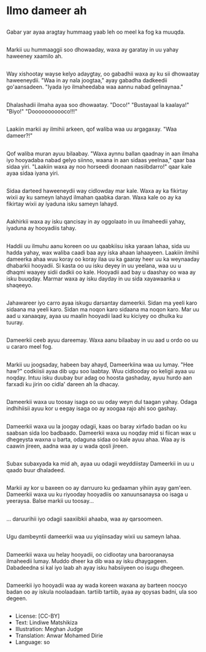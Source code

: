 # Ilmo dameer ah

##
Gabar yar ayaa aragtay hummaag yaab leh oo meel ka fog ka muuqda.

##
Markii uu hummaaggii soo dhowaaday, waxa ay garatay in uu yahay haweeney xaamilo ah.

##
Way xishootay wayse kelyo adaygtay, oo gabadhii waxa ay ku sii dhowaatay haweeneydii. "Waa in ay nala joogtaa," ayay gabadha dadkeedii go'aansadeen. "Iyada iyo ilmaheedaba waa aannu nabad gelinaynaa."

##
Dhalashadii ilmaha ayaa soo dhowaatay. "Doco!" "Bustayaal la kaalaya!" "Biyo!" "Dooooooooooco!!!"

##
Laakiin markii ay ilmihii arkeen, qof waliba waa uu argagaxay. "Waa dameer?!"

##
Qof waliba muran ayuu bilaabay. "Waxa aynnu ballan qaadnay in aan ilmaha iyo hooyadaba nabad gelyo siinno, waana in aan sidaas yeelnaa," qaar baa sidaa yiri. "Laakiin waxa ay noo horseedi doonaan nasiibdarro!" qaar kale ayaa sidaa iyana yiri.

##
Sidaa darteed haweeneydii way cidlowday mar kale. Waxa ay ka fikirtay wixii ay ku sameyn lahayd ilmahan qaabka daran. Waxa kale oo ay ka fikirtay wixii ay iyaduna isku sameyn lahayd.

##
Aakhirkii waxa ay isku qancisay in ay oggolaato in uu ilmaheedii yahay, iyaduna ay hooyadiis tahay.

##
Haddii uu ilmuhu aanu koreen oo uu qaabkiisu iska yaraan lahaa, sida uu hadda yahay, wax waliba caadi baa ayy iska ahaan lahaayeen. Laakiin ilmihii dameerka ahaa wuu koray oo koray ilaa uu ka gaaray heer uu ka weynaaday dhabarkii hooyadii. Si kasta oo uu isku deyey in uu yeelana, waa uu u dhaqmi waayey sidii dadkii oo kale. Hooyadii aad bay u daashay oo waa ay isku buuqday. Marmar waxa ay isku dayday in uu sida xayawaanka u shaqeeyo.

##
Jahawareer iyo carro ayaa iskugu darsantay dameerkii. Sidan ma yeeli karo sidaana ma yeeli karo. Sidan ma noqon karo sidaana ma noqon karo. Mar uu aad u xanaaqay, ayaa uu maalin hooyadii laad ku kiciyey oo dhulka ku tuuray.

##
Dameerkii ceeb ayuu dareemay. Waxa aanu bilaabay in uu aad u ordo oo uu u cararo meel fog.

##
Markii uu joogsaday, habeen bay ahayd, Dameerkiina waa uu lumay. "Hee haw?" codkiisii ayaa dib ugu soo laabtay. Wuu cidlooday oo keligii ayaa uu noqday. Intuu isku duubay bur adag oo hoosta gashaday, ayuu hurdo aan farxadi ku jirin oo cidla' dareen ah la dhacay.

##
Dameerkii waxa uu toosay isaga oo uu oday weyn dul taagan yahay. Odaga indhihiisii ayuu kor u eegay isaga oo ay xoogaa rajo ahi soo gashay.

##
Dameerkii waxa uu la joogay odagii, kaas oo baray xirfado badan oo ku saabsan sida loo badbaado. Dameerkii waxa uu noqday mid si fiican wax u dhegeysta waxna u barta, odaguna sidaa oo kale ayuu ahaa. Waa ay is caawin jireen, aadna waa ay u wada qosli jireen.

##
Subax subaxyada ka mid ah, ayaa uu odagii weyddiistay Dameerkii in uu u qaado buur dhaladeed.

##
Markii ay kor u baxeen oo ay darruuro ku gedaaman yihiin ayay gam'een. Dameerkii waxa uu ku riyooday hooyadiis oo xanuunsanaysa oo isaga u yeeraysa. Balse markii uu toosay...

##
... daruurihii iyo odagii saaxiibkii ahaaba, waa ay qarsoomeen.

##
Ugu dambeyntii dameerkii waa uu yiqiinsaday wixii uu sameyn lahaa.

##
Dameerkii waxa uu helay hooyadii, oo cidlootay una barooranaysa ilmaheedii lumay. Muddo dheer ka dib waa ay isku dhaygageen. Dabadeedna si kal iyo laab ah ayay isku habsiiyeen oo isugu dhegeen.

##
Dameerkii iyo hooyadii waa ay wada koreen waxana ay barteen noocyo badan oo ay iskula noolaadaan. tartiib tartiib, ayaa ay qoysas badni, ula soo degeen.

##
* License: [CC-BY]
* Text: Lindiwe Matshikiza
* Illustration: Meghan Judge
* Translation: Anwar Mohamed Dirie
* Language: so
